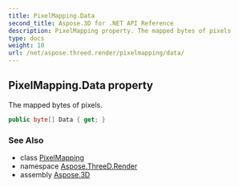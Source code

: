 ```yaml
---
title: PixelMapping.Data
second_title: Aspose.3D for .NET API Reference
description: PixelMapping property. The mapped bytes of pixels
type: docs
weight: 10
url: /net/aspose.threed.render/pixelmapping/data/
---
```

## PixelMapping.Data property

The mapped bytes of pixels.

```csharp
public byte[] Data { get; }
```

### See Also

* class [PixelMapping](../)
* namespace [Aspose.ThreeD.Render](../../../aspose.threed.render/)
* assembly [Aspose.3D](../../../)


